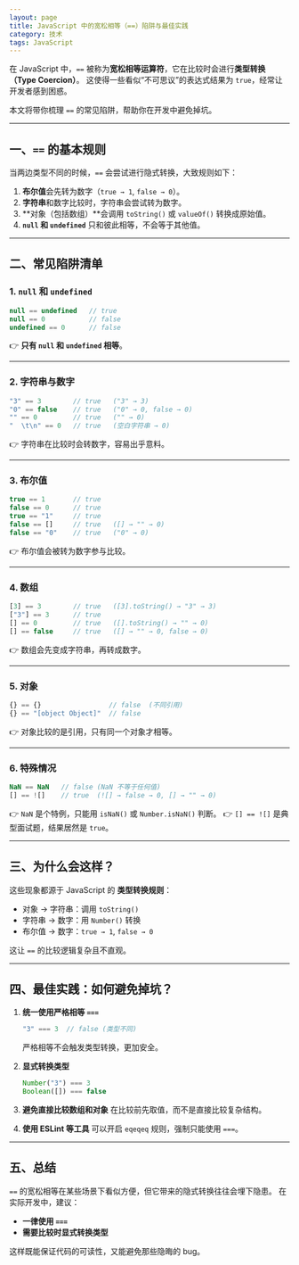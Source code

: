 ```yaml
---
layout: page
title: JavaScript 中的宽松相等（==）陷阱与最佳实践
category: 技术
tags: JavaScript 
---
```



在 JavaScript 中，`==` 被称为**宽松相等运算符**，它在比较时会进行**类型转换（Type Coercion）**。
这使得一些看似“不可思议”的表达式结果为 `true`，经常让开发者感到困惑。

本文将带你梳理 `==` 的常见陷阱，帮助你在开发中避免掉坑。

---

## 一、`==` 的基本规则

当两边类型不同的时候，`==` 会尝试进行隐式转换，大致规则如下：

1. **布尔值**会先转为数字（`true → 1`, `false → 0`）。
2. **字符串**和数字比较时，字符串会尝试转为数字。
3. \*\*对象（包括数组）\*\*会调用 `toString()` 或 `valueOf()` 转换成原始值。
4. **`null` 和 `undefined`** 只和彼此相等，不会等于其他值。

---

## 二、常见陷阱清单

### 1. `null` 和 `undefined`

```js
null == undefined   // true
null == 0           // false
undefined == 0      // false
```

👉 **只有 `null` 和 `undefined` 相等**。

---

### 2. 字符串与数字

```js
"3" == 3        // true   ("3" → 3)
"0" == false    // true   ("0" → 0, false → 0)
"" == 0         // true   ("" → 0)
"  \t\n" == 0   // true   (空白字符串 → 0)
```

👉 字符串在比较时会转数字，容易出乎意料。

---

### 3. 布尔值

```js
true == 1       // true
false == 0      // true
true == "1"     // true
false == []     // true   ([] → "" → 0)
false == "0"    // true   ("0" → 0)
```

👉 布尔值会被转为数字参与比较。

---

### 4. 数组

```js
[3] == 3        // true   ([3].toString() → "3" → 3)
["3"] == 3      // true
[] == 0         // true   ([].toString() → "" → 0)
[] == false     // true   ([] → "" → 0, false → 0)
```

👉 数组会先变成字符串，再转成数字。

---

### 5. 对象

```js
{} == {}                 // false  (不同引用)
{} == "[object Object]"  // false
```

👉 对象比较的是引用，只有同一个对象才相等。

---

### 6. 特殊情况

```js
NaN == NaN   // false (NaN 不等于任何值)
[] == ![]    // true  (![] → false → 0, [] → "" → 0)
```

👉 `NaN` 是个特例，只能用 `isNaN()` 或 `Number.isNaN()` 判断。
👉 `[] == ![]` 是典型面试题，结果居然是 `true`。

---

## 三、为什么会这样？

这些现象都源于 JavaScript 的 **类型转换规则**：

* 对象 → 字符串：调用 `toString()`
* 字符串 → 数字：用 `Number()` 转换
* 布尔值 → 数字：`true → 1`, `false → 0`

这让 `==` 的比较逻辑复杂且不直观。

---

## 四、最佳实践：如何避免掉坑？

1. **统一使用严格相等 `===`**

   ```js
   "3" === 3  // false (类型不同)
   ```

   严格相等不会触发类型转换，更加安全。

2. **显式转换类型**

   ```js
   Number("3") === 3
   Boolean([]) === false
   ```

3. **避免直接比较数组和对象**
   在比较前先取值，而不是直接比较复杂结构。

4. **使用 ESLint 等工具**
   可以开启 `eqeqeq` 规则，强制只能使用 `===`。

---

## 五、总结

`==` 的宽松相等在某些场景下看似方便，但它带来的隐式转换往往会埋下隐患。
在实际开发中，建议：

* **一律使用 `===`**
* **需要比较时显式转换类型**

这样既能保证代码的可读性，又能避免那些隐晦的 bug。
